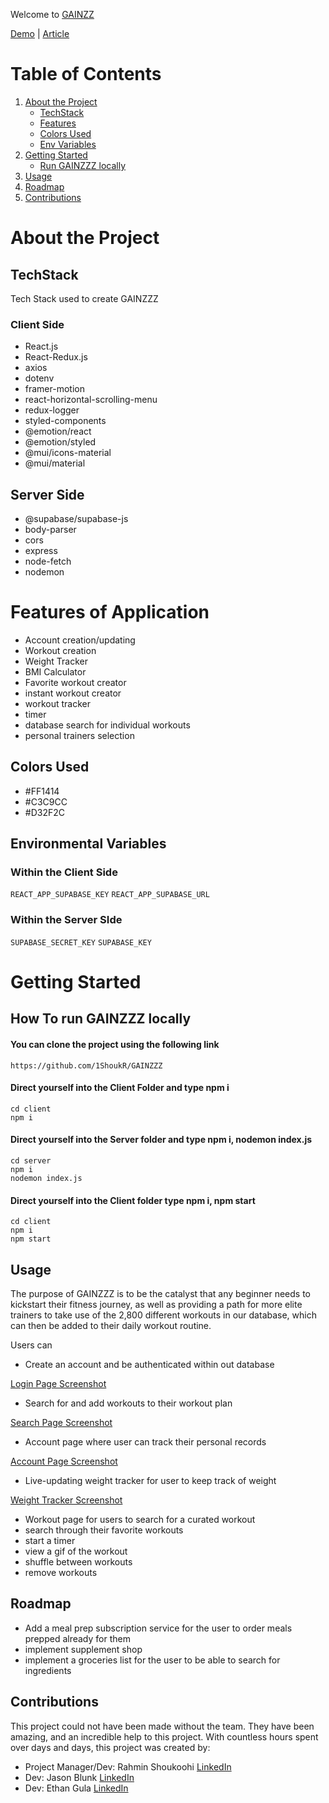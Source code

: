 Welcome to [GAINZZ](https://gainzzz-le8liei9e-1shoukr.vercel.app/)


[Demo](https://www.youtube.com/watch?v=jgOdi9Fryrs) | [Article]()

# Table of Contents
1. [About the Project](#about-the-project)
    - [TechStack](#techstack)
    - [Features](#features)
    - [Colors Used](#colors-used)
    - [Env Variables](#environmental-variables)
2. [Getting Started](#getting-started)
    - [Run GAINZZZ locally](#how-to-run-gainzzz-locally)
3. [Usage](#usage)
4. [Roadmap](#roadmap)
5. [Contributions](#contributions)


# About the Project

## TechStack
Tech Stack used to create GAINZZZ
### Client Side
 - React.js
 - React-Redux.js
 - axios
 - dotenv
 - framer-motion
 - react-horizontal-scrolling-menu
 - redux-logger
 - styled-components
 - @emotion/react
 - @emotion/styled
 - @mui/icons-material
 - @mui/material

## Server Side
 - @supabase/supabase-js
 - body-parser
 - cors
 - express
 - node-fetch
 - nodemon


# Features of Application
 - Account creation/updating
 - Workout creation 
 - Weight Tracker
 - BMI Calculator
 - Favorite workout creator
 - instant workout creator
 - workout tracker
 - timer
 - database search for individual workouts
 - personal trainers selection




## Colors Used

- #FF1414
- #C3C9CC
- #D32F2C





## Environmental Variables

### Within the Client Side
```REACT_APP_SUPABASE_KEY```
```REACT_APP_SUPABASE_URL```

### Within the Server SIde
```SUPABASE_SECRET_KEY```
```SUPABASE_KEY```



# Getting Started
## How To run GAINZZZ locally
#### You can clone the project using the following link

```https://github.com/1ShoukR/GAINZZZ```

#### Direct yourself into the Client Folder and type npm i

```cd client```
<br>
```npm i```

#### Direct yourself into the Server folder and type npm i, nodemon index.js

```cd server```
<br>
```npm i```
<br>
```nodemon index.js```

#### Direct yourself into the Client folder type npm i, npm start

```cd client```
<br>
```npm i```
<br>
```npm start```

## Usage

The purpose of GAINZZZ is to be the catalyst that any beginner needs to kickstart their fitness journey, as well as providing a path for more elite trainers to take use of the 2,800 different workouts in our database, which can then be added to their daily workout routine. 



Users can
- Create an account and be authenticated within out database

[Login Page Screenshot](client\src\assets\loginPageScreenshot.PNG)
- Search for and add workouts to their workout plan

[Search Page Screenshot](client\src\assets\searchpage.PNG)
- Account page where user can track their personal records

[Account Page Screenshot](client\src\assets\account.PNG)
- Live-updating weight tracker for user to keep track of weight

[Weight Tracker Screenshot](client\src\assets\weightTracker.PNG)
- Workout page for users to search for a curated workout 
- search through their favorite workouts 
- start a timer
- view a gif of the workout
- shuffle between workouts
- remove workouts



## Roadmap

- Add a meal prep subscription service for the user to order meals prepped already for them
- implement supplement shop
- implement a groceries list for the user to be able to search for ingredients 


## Contributions

This project could not have been made without the team. They have been amazing, and an incredible help to this project. With countless hours spent over days and days, this project was created by: 

- Project Manager/Dev: Rahmin Shoukoohi [LinkedIn](https://www.linkedin.com/in/rahmin-shoukoohi-155855235/)
- Dev: Jason Blunk [LinkedIn](https://www.linkedin.com/in/jasonblunck/)
- Dev: Ethan Gula [LinkedIn](https://www.linkedin.com/in/ethan-gula-222718177/)